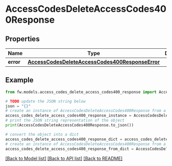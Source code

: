 # AccessCodesDeleteAccessCodes400Response


## Properties

Name | Type | Description | Notes
------------ | ------------- | ------------- | -------------
**error** | [**AccessCodesDeleteAccessCodes400ResponseError**](AccessCodesDeleteAccessCodes400ResponseError.md) |  | [optional] 

## Example

```python
from fw.models.access_codes_delete_access_codes400_response import AccessCodesDeleteAccessCodes400Response

# TODO update the JSON string below
json = "{}"
# create an instance of AccessCodesDeleteAccessCodes400Response from a JSON string
access_codes_delete_access_codes400_response_instance = AccessCodesDeleteAccessCodes400Response.from_json(json)
# print the JSON string representation of the object
print(AccessCodesDeleteAccessCodes400Response.to_json())

# convert the object into a dict
access_codes_delete_access_codes400_response_dict = access_codes_delete_access_codes400_response_instance.to_dict()
# create an instance of AccessCodesDeleteAccessCodes400Response from a dict
access_codes_delete_access_codes400_response_from_dict = AccessCodesDeleteAccessCodes400Response.from_dict(access_codes_delete_access_codes400_response_dict)
```
[[Back to Model list]](../README.md#documentation-for-models) [[Back to API list]](../README.md#documentation-for-api-endpoints) [[Back to README]](../README.md)


